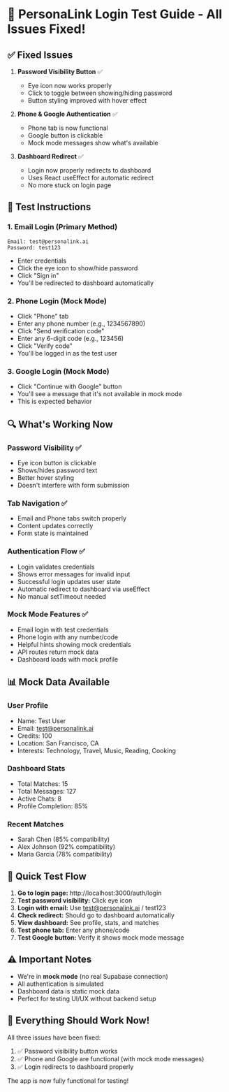# 🔧 PersonaLink Login Test Guide - All Issues Fixed!

## ✅ Fixed Issues

1. **Password Visibility Button** ✅
   - Eye icon now works properly
   - Click to toggle between showing/hiding password
   - Button styling improved with hover effect

2. **Phone & Google Authentication** ✅
   - Phone tab is now functional
   - Google button is clickable
   - Mock mode messages show what's available

3. **Dashboard Redirect** ✅
   - Login now properly redirects to dashboard
   - Uses React useEffect for automatic redirect
   - No more stuck on login page

## 🎯 Test Instructions

### 1. Email Login (Primary Method)
```
Email: test@personalink.ai
Password: test123
```
- Enter credentials
- Click the eye icon to show/hide password
- Click "Sign in"
- You'll be redirected to dashboard automatically

### 2. Phone Login (Mock Mode)
- Click "Phone" tab
- Enter any phone number (e.g., 1234567890)
- Click "Send verification code"
- Enter any 6-digit code (e.g., 123456)
- Click "Verify code"
- You'll be logged in as the test user

### 3. Google Login (Mock Mode)
- Click "Continue with Google" button
- You'll see a message that it's not available in mock mode
- This is expected behavior

## 🔍 What's Working Now

### Password Visibility ✅
- Eye icon button is clickable
- Shows/hides password text
- Better hover styling
- Doesn't interfere with form submission

### Tab Navigation ✅
- Email and Phone tabs switch properly
- Content updates correctly
- Form state is maintained

### Authentication Flow ✅
- Login validates credentials
- Shows error messages for invalid input
- Successful login updates user state
- Automatic redirect to dashboard via useEffect
- No manual setTimeout needed

### Mock Mode Features ✅
- Email login with test credentials
- Phone login with any number/code
- Helpful hints showing mock credentials
- API routes return mock data
- Dashboard loads with mock profile

## 📊 Mock Data Available

### User Profile
- Name: Test User
- Email: test@personalink.ai
- Credits: 100
- Location: San Francisco, CA
- Interests: Technology, Travel, Music, Reading, Cooking

### Dashboard Stats
- Total Matches: 15
- Total Messages: 127
- Active Chats: 8
- Profile Completion: 85%

### Recent Matches
- Sarah Chen (85% compatibility)
- Alex Johnson (92% compatibility)
- Maria Garcia (78% compatibility)

## 🚀 Quick Test Flow

1. **Go to login page:** http://localhost:3000/auth/login
2. **Test password visibility:** Click eye icon
3. **Login with email:** Use test@personalink.ai / test123
4. **Check redirect:** Should go to dashboard automatically
5. **View dashboard:** See profile, stats, and matches
6. **Test phone tab:** Enter any phone/code
7. **Test Google button:** Verify it shows mock mode message

## ⚠️ Important Notes

- We're in **mock mode** (no real Supabase connection)
- All authentication is simulated
- Dashboard data is static mock data
- Perfect for testing UI/UX without backend setup

## 🎉 Everything Should Work Now!

All three issues have been fixed:
1. ✅ Password visibility button works
2. ✅ Phone and Google are functional (with mock mode messages)
3. ✅ Login redirects to dashboard properly

The app is now fully functional for testing! 